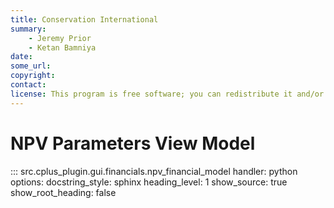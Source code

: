 ```yaml
---
title: Conservation International
summary:
    - Jeremy Prior
    - Ketan Bamniya
date:
some_url:
copyright:
contact:
license: This program is free software; you can redistribute it and/or modify it under the terms of the GNU Affero General Public License as published by the Free Software Foundation; either version 3 of the License, or (at your option) any later version.
---
```


# NPV Parameters View Model

::: src.cplus_plugin.gui.financials.npv_financial_model
    handler: python
    options:
        docstring_style: sphinx
        heading_level: 1
        show_source: true
        show_root_heading: false